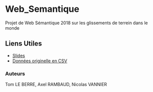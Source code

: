 # Web_Semantique
Projet de Web Sémantique 2018 sur les glissements de terrein dans le monde 

## Liens Utiles
* [Slides](https://docs.google.com/presentation/d/1zIg4frI898hhU1Ta1CQwTfZr3aUxji6yIn3fY6BgZUk/edit#slide=id.g44196c839f_0_809)
* [Données originelle en CSV](https://public.opendatasoft.com/explore/dataset/landslide/information/?sort=date)

### Auteurs
Tom LE BERRE,
Axel RAMBAUD,
Nicolas VANNIER
